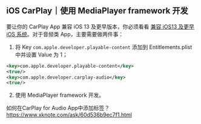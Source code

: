 ## iOS CarPlay｜使用 MediaPlayer framework 开发

要让你的 CarPlay App 兼容 iOS 13 及更早版本，你必须看看 [兼容 iOS13 及更早 iOS 系统](https://developer.Apple.com/documentation/carplay/supporting_previous_versions_of_ios?language=objc)。对于音频类 App，主要需要做两件事：

1. 将 Key `com.apple.developer.playable-content` 添加到 Entitlements.plist 中并设置 Value 为 1；

```xml
<key>com.apple.developer.playable-content</key>
<true/>
<key>com.apple.developer.carplay-audio</key>
<true/>
```

2. 使用 MediaPlayer framework 开发。





如何在CarPlay for Audio App中添加标签？https://www.xknote.com/ask/60d536b9ec7f1.html